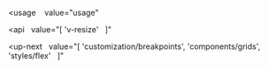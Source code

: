 <usage
   value="usage"
></usage>

<api
  value="[
  'v-resize'
  ]"
></api>

<up-next
  value="[
  'customization/breakpoints',
  'components/grids',
  'styles/flex'
  ]"
></up-next>